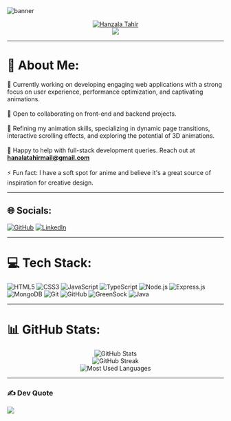 <img src="/assets/ezgif.com-gif-maker.gif" alt="banner">

<p align="center">
  <a href="https://github.com/Hanzala531">
    <img src="https://readme-typing-svg.demolab.com?font=Fira+Code&size=35&pause=10000000&color=4E96FF&center=true&repeat=false&width=435&lines=Hanzala+Tahir" alt="Hanzala Tahir" />
  </a>
  
  <br/>

  <a href="https://github.com/DenverCoder1/readme-typing-svg">
    <img src="https://readme-typing-svg.demolab.com?font=Fira+Code&pause=1000&width=435&lines=I'm+a+Full+Stack+Developer!&center=true&width=600&height=45&color=4E96FF&size=22" />
  </a>
</p>

---

# 💫 About Me:
🔭 Currently working on developing engaging web applications with a strong focus on user experience, performance optimization, and captivating animations.<br><br>
👯 Open to collaborating on front-end and backend projects.<br><br>
🌱 Refining my animation skills, specializing in dynamic page transitions, interactive scrolling effects, and exploring the potential of 3D animations.<br><br>
💬 Happy to help with full-stack development queries. Reach out at **hanalatahirmail@gmail.com**<br><br>
⚡ Fun fact: I have a soft spot for anime and believe it's a great source of inspiration for creative design.

---

## 🌐 Socials:
[![GitHub](https://img.shields.io/badge/GitHub-%23121011.svg?style=for-the-badge&logo=github&logoColor=white)](https://github.com/Hanzala531)
[![LinkedIn](https://img.shields.io/badge/LinkedIn-%230077B5.svg?style=for-the-badge&logo=linkedin&logoColor=white)](https://www.linkedin.com/in/hanzala-tahir-331624282/)

---

# 💻 Tech Stack:
![HTML5](https://img.shields.io/badge/html5-%23E34F26.svg?style=plastic&logo=html5&logoColor=white) 
![CSS3](https://img.shields.io/badge/css3-%231572B6.svg?style=plastic&logo=css3&logoColor=white) 
![JavaScript](https://img.shields.io/badge/javascript-%23323330.svg?style=plastic&logo=javascript&logoColor=%23F7DF1E) 
![TypeScript](https://img.shields.io/badge/typescript-%23007ACC.svg?style=plastic&logo=typescript&logoColor=white)
![Node.js](https://img.shields.io/badge/node.js-43853D?style=plastic&logo=node.js&logoColor=white) 
![Express.js](https://img.shields.io/badge/express.js-%23404d59.svg?style=plastic&logo=express&logoColor=%2361DAFB) 
![MongoDB](https://img.shields.io/badge/MongoDB-%234ea94b.svg?style=plastic&logo=mongodb&logoColor=white)
![Git](https://img.shields.io/badge/git-%23F05033.svg?style=plastic&logo=git&logoColor=white) 
![GitHub](https://img.shields.io/badge/github-%23121011.svg?style=plastic&logo=github&logoColor=white) 
![GreenSock](https://img.shields.io/badge/green%20sock-88CE02?style=plastic&logo=greensock&logoColor=white) 
![Java](https://img.shields.io/badge/java-%23ED8B00.svg?style=plastic&logo=java&logoColor=white)

---

# 📊 GitHub Stats:
<p align="center">
  <img src="https://github-readme-stats.vercel.app/api?username=Hanzala531&theme=dark&hide_border=false&include_all_commits=true&count_private=true" alt="GitHub Stats">
  <br/>
  <img src="https://github-readme-streak-stats.herokuapp.com/?user=Hanzala531&theme=dark&hide_border=false" alt="GitHub Streak">
  <br/>
  <img src="https://github-readme-stats.vercel.app/api/top-langs/?username=Hanzala531&theme=dark&hide_border=false&layout=compact&langs_count=6" alt="Most Used Languages">
</p>

---

### ✍️ Dev Quote
![](https://quotes-github-readme.vercel.app/api?type=horizontal&theme=radical)
